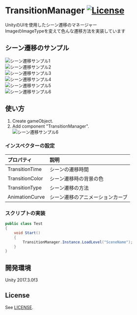 # TransitionManager [![License](https://img.shields.io/badge/license-MIT-lightgrey.svg?style=flat)](http://mit-license.org)<br>
UnityのUIを使用したシーン遷移のマネージャー<br>
ImageのImageTypeを変えて色んな遷移方法を実装しています<br>


## シーン遷移のサンプル <br>
<img src="https://78.media.tumblr.com/14349e6ca31f887e7d8a84703312cdbe/tumblr_p3lwx73LWQ1u4382eo1_1280.gif" alt="シーン遷移サンプル1" title="サンプル"><br>
<img src="https://78.media.tumblr.com/ef5c3f6ff4c17df92d8bf2ad35cd0467/tumblr_p3lwxkHmiE1u4382eo1_1280.gif" alt="シーン遷移サンプル2" title="サンプル"><br>
<img src="https://78.media.tumblr.com/1eacd7ba93eaa2ce63350978cff9d7bc/tumblr_p3lwxvaRZW1u4382eo1_1280.gif" alt="シーン遷移サンプル3" title="サンプル"><br>
<img src="https://78.media.tumblr.com/047f8092db3bd2797ee806804b4fb43c/tumblr_p3lwynxVhg1u4382eo1_1280.gif" alt="シーン遷移サンプル4" title="サンプル"><br>
<img src="https://78.media.tumblr.com/501edb93fc8c1f3c29371f3d5d46c1e6/tumblr_p3lwyxzqkN1u4382eo1_1280.gif" alt="シーン遷移サンプル5" title="サンプル"><br>
<img src="https://78.media.tumblr.com/d2894885bdc4ffb8fdf52d5ca09ec381/tumblr_p3lwz7zTk91u4382eo1_1280.gif" alt="シーン遷移サンプル6" title="サンプル"><br>

## 使い方
1. Create gameObject.<br>
2. Add component "TransitionManager".<br>
<img src="https://78.media.tumblr.com/8393804e5f253b6e5f00d6b9a13a6589/tumblr_p3lyieVtxx1u4382eo1_1280.png" alt="シーン遷移サンプル6" title="サンプル"><br>

### インスペクターの設定 
| プロパティ | 説明 |
|:---|:---|
| TransitionTime | シーンの遷移時間 |
| TransitionColor | シーン遷移時の背景の色 |
| TransitionType | シーン遷移の方法 |
| AnimationCurve| シーン遷移のアニメーションカーブ |

### スクリプトの実装
```csharp
public class Test
{
    void Start()
    {
        TransitionManager.Instance.LoadLevel("SceneName");
    }
}
```

## 開発環境
Unity 2017.3.0f3<br>

## License
See [LICENSE](/LICENSE).

